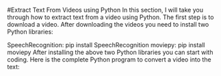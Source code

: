 #Extract Text From Videos using Python
In this section, I will take you through how to extract text from a video using Python. The first step is to download a video. After downloading the videos you need to install two Python libraries:

SpeechRecognition: pip install SpeechRecognition 
moviepy: pip install moviepy
After installing the above two Python libraries you can start with coding. Here is the complete Python program to convert a video into the text:

